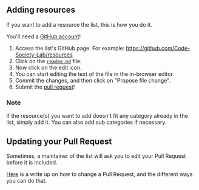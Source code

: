 ## Adding resources

If you want to add a resource the list, this is how you do it.

You'll need a [GitHub account](https://github.com/join)!

1. Access the list's GitHub page. For example: https://github.com/Code-Society-Lab/resources
2. Click on the [`readme.md`](https://github.com/Code-Society-Lab/resources/blob/main/README.md) file: 
3. Now click on the edit icon.
4. You can start editing the text of the file in the in-browser editor.
5. Commit the changes, and then click on "Propose file change".
6. Submit the [pull request](https://help.github.com/articles/using-pull-requests/)!

### Note
If the resource(s) you want to add doesn't fit any category already in the list, simply add it. You can also add sub categories if
necessary.

## Updating your Pull Request

Sometimes, a maintainer of the list will ask you to edit your Pull Request before it is included.

[Here](https://github.com/RichardLitt/knowledge/blob/master/github/amending-a-commit-guide.md) is a write up on how to change a Pull Request, and the different ways you can do that.
